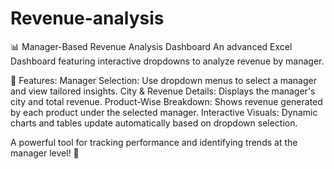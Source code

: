 # Revenue-analysis

📊 Manager-Based Revenue Analysis Dashboard
An advanced Excel Dashboard featuring interactive dropdowns to analyze revenue by manager.

🔑 Features:
Manager Selection: Use dropdown menus to select a manager and view tailored insights.
City & Revenue Details: Displays the manager's city and total revenue.
Product-Wise Breakdown: Shows revenue generated by each product under the selected manager.
Interactive Visuals: Dynamic charts and tables update automatically based on dropdown selection.

A powerful tool for tracking performance and identifying trends at the manager level! 🚀
